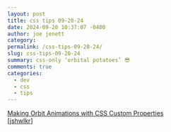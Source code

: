 ```yaml
---
layout: post
title: css tips 09-20-24
date: 2024-09-20 10:37:07 -0400
author: joe jenett
category: 
permalink: /css-tips-09-20-24/
slug: css-tips-09-20-24
summary: css-only ‘orbital potatoes’ 😎
comments: true
categories:
  - dev
  - css
  - tips
---
```

<a title="Making Orbit Animations with CSS Custom Properties / Coder's Block" href="https://codersblock.com/blog/making-orbit-animations-with-css-custom-properties/">Making Orbit Animations with CSS Custom Properties</a><br>[<a title="source" href="https://pinboard.in/u:jshwlkr">jshwlkr</a>]

<a style="display:none;" href="https://brid.gy/publish/mastodon"><small>(cross-posted to mastodon)</small></a>